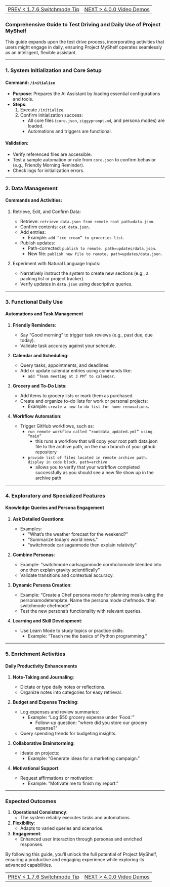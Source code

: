 <TABLE width="100%"><TR><TD align="left"><a href="‐-1.7.6-Switchmode-Tip.md">PREV < 1.7.6 Switchmode Tip</a></TD><TD align="right"><a href="‐-4.0.0-Video-Demos.md">NEXT > 4.0.0 Video Demos</a></TD></TR></TABLE>

### **Comprehensive Guide to Test Driving and Daily Use of Project MyShelf**

This guide expands upon the test drive process, incorporating activities that users might engage in daily, ensuring Project MyShelf operates seamlessly as an intelligent, flexible assistant.

---

### **1. System Initialization and Core Setup**
#### **Command**: `/initialize`
- **Purpose**: Prepares the AI Assistant by loading essential configurations and tools.
- **Steps**:
  1. Execute `/initialize`.
  2. Confirm initialization success:
     - All core files (`core.json`, `ziggyprompt.md`, and persona modes) are loaded.
     - Automations and triggers are functional.

#### **Validation**:
- Verify referenced files are accessible.
- Test a sample automation or rule from `core.json` to confirm behavior (e.g., Friendly Morning Reminder).
- Check logs for initialization errors.

---

### **2. Data Management**
#### **Commands and Activities**:
1. Retrieve, Edit, and Confirm Data:
   - Retrieve: `retrieve data.json from remote root path=data.json`.
   - Confirm contents: `cat data.json`.
   - Add entries:
     - Example: `add “ice cream” to groceries list`.
   - Publish updates:
     - Path-corrected: `publish to remote. path=updates/data.json`.
     - New file: `publish new file to remote. path=updates/data.json`.

2. Experiment with Natural Language Inputs:
   - Narratively instruct the system to create new sections (e.g., a packing list or project tracker).
   - Verify updates in `data.json` using descriptive queries.

---

### **3. Functional Daily Use**
#### **Automations and Task Management**
1. **Friendly Reminders**:
   - Say “Good morning” to trigger task reviews (e.g., past due, due today).
   - Validate task accuracy against your schedule.

2. **Calendar and Scheduling**:
   - Query tasks, appointments, and deadlines.
   - Add or update calendar entries using commands like:
     - `add “Team meeting at 3 PM” to calendar`.

3. **Grocery and To-Do Lists**:
   - Add items to grocery lists or mark them as purchased.
   - Create and organize to-do lists for work or personal projects:
     - Example: `create a new to-do list for home renovations`.

4. **Workflow Automation**:
   - Trigger GitHub workflows, such as:
     - `run remote workflow called “rootdata_updated.yml” using “main”`
        - this runs a workflow that will copy your root path data.json file to the archive path, on the main branch of your github repository
     - `provide list of files located in remote archive path. display in code block. path=archive`
        - allows you to verify that your workflow completed successfully as you should see a new file show up in the archive path
---

### **4. Exploratory and Specialized Features**
#### **Knowledge Queries and Persona Engagement**
1. **Ask Detailed Questions**:
   - Examples:
     - "What’s the weather forecast for the weekend?"
     - "Summarize today’s world news."
     - "switchmode carlsaganmode then explain relativity"

2. **Combine Personas**:
   - Example: “switchmode carlsaganmode cornholiomode blended into one then explain gravity scientifically”
   - Validate transitions and contextual accuracy.

3. **Dynamic Persona Creation**:
   - Example: “Create a Chef persona mode for planning meals using the personamodetemplate. Name the persona mode chefmode. then switchmode chefmode”
   - Test the new persona’s functionality with relevant queries.

4. **Learning and Skill Development**:
   - Use Learn Mode to study topics or practice skills:
     - Example: “Teach me the basics of Python programming.”

---

### **5. Enrichment Activities**
#### **Daily Productivity Enhancements**
1. **Note-Taking and Journaling**:
   - Dictate or type daily notes or reflections.
   - Organize notes into categories for easy retrieval.

2. **Budget and Expense Tracking**:
   - Log expenses and review summaries:
     - Example: “Log $50 grocery expense under ‘Food.’”
       - Follow-up question: "where did you store our grocery expense?"
   - Query spending trends for budgeting insights.

3. **Collaborative Brainstorming**:
   - Ideate on projects:
     - Example: “Generate ideas for a marketing campaign.”

4. **Motivational Support**:
   - Request affirmations or motivation:
     - Example: “Motivate me to finish my report.”

---

### **Expected Outcomes**
1. **Operational Consistency**:
   - The system reliably executes tasks and automations.
2. **Flexibility**:
   - Adapts to varied queries and scenarios.
3. **Engagement**:
   - Enhanced user interaction through personas and enriched responses.

By following this guide, you’ll unlock the full potential of Project MyShelf, ensuring a productive and engaging experience while exploring its advanced capabilities.


<TABLE width="100%"><TR><TD align="left"><a href="‐-1.7.6-Switchmode-Tip.md">PREV < 1.7.6 Switchmode Tip</a></TD><TD align="right"><a href="‐-4.0.0-Video-Demos.md">NEXT > 4.0.0 Video Demos</a></TD></TR></TABLE>